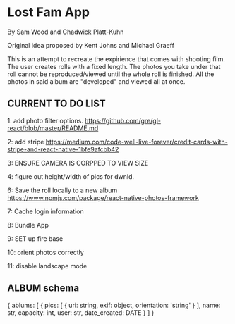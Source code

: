 # Lost Fam App
By Sam Wood and Chadwick Platt-Kuhn


Original idea proposed by Kent Johns and Michael Graeff

This is an attempt to recreate the expirience that comes with shooting film. The user creates rolls with a fixed length. The photos you take under that roll cannot be reproduced/viewed until the whole roll is finished. All the photos in said album are "developed" and viewed all at once.

## CURRENT TO DO LIST


1: add photo filter options. https://github.com/gre/gl-react/blob/master/README.md

2: add stripe https://medium.com/code-well-live-forever/credit-cards-with-stripe-and-react-native-1bfe9afcbb42

3: ENSURE CAMERA IS CORPPED TO VIEW SIZE

4: figure out height/width of pics for dwnld.

6: Save the roll locally to a new album https://www.npmjs.com/package/react-native-photos-framework

7: Cache login information

8: Bundle App

9: SET up fire base

10: orient photos correctly

11: disable landscape mode


## ALBUM schema
  {
    ablums: [
      {
        pics: [
          {
            uri: string,
            exif: object,
            orientation: 'string'
          }
        ],
        name: str,
        capacity: int,
        user: str,
        date_created: DATE
      }
    ]
  }
